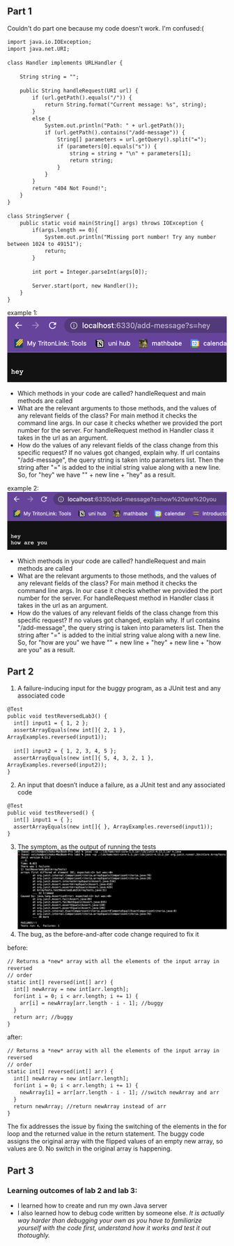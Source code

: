 ## Part 1
Couldn't do part one because my code doesn't work. I'm confused:(
```
import java.io.IOException;
import java.net.URI;

class Handler implements URLHandler {

    String string = "";

    public String handleRequest(URI url) {
        if (url.getPath().equals("/")) {
            return String.format("Current message: %s", string);
        }
        else {
            System.out.println("Path: " + url.getPath());
            if (url.getPath().contains("/add-message")) {
                String[] parameters = url.getQuery().split("=");
                if (parameters[0].equals("s")) {
                    string = string + "\n" + parameters[1];
                    return string;
                }
            }
        }
        return "404 Not Found!";
    }
}

class StringServer {
    public static void main(String[] args) throws IOException {
        if(args.length == 0){
            System.out.println("Missing port number! Try any number between 1024 to 49151");
            return;
        }

        int port = Integer.parseInt(args[0]);

        Server.start(port, new Handler());
    }
}

```

example 1:
![screenshot](hey.png)
- Which methods in your code are called?
handleRequest and main methods are called
- What are the relevant arguments to those methods, and the values of any relevant fields of the class?
For main method it checks the command line args. In our case it checks whether we provided the port number for the server.
For handleRequest method in Handler class it takes in the url as an argument. 
- How do the values of any relevant fields of the class change from this specific request?
If no values got changed, explain why.
If url contains "/add-message", the query string is taken into parameters list. Then the string after "=" is added to the initial string value
along with a new line. So, for "hey" we have "" + new line + "hey" as a result.

example 2:
![screenshot](how.png)
- Which methods in your code are called?
handleRequest and main methods are called
- What are the relevant arguments to those methods, and the values of any relevant fields of the class?
For main method it checks the command line args. In our case it checks whether we provided the port number for the server.
For handleRequest method in Handler class it takes in the url as an argument. 
- How do the values of any relevant fields of the class change from this specific request?
If no values got changed, explain why.
If url contains "/add-message", the query string is taken into parameters list. Then the string after "=" is added to the initial string value
along with a new line. So, for "how are you" we have "" + new line + "hey" + new line + "how are you" as a result.
## Part 2
1) A failure-inducing input for the buggy program, as a JUnit test and any associated code
``` 
@Test
public void testReversedLab3() {
  int[] input1 = { 1, 2 };
  assertArrayEquals(new int[]{ 2, 1 }, ArrayExamples.reversed(input1));
    
  int[] input2 = { 1, 2, 3, 4, 5 };
  assertArrayEquals(new int[]{ 5, 4, 3, 2, 1 }, ArrayExamples.reversed(input2));
}
```
2) An input that doesn’t induce a failure, as a JUnit test and any associated code
```
@Test
public void testReversed() {
  int[] input1 = { };
  assertArrayEquals(new int[]{ }, ArrayExamples.reversed(input1));
}
```
3) The symptom, as the output of running the tests
![symptom](symptom.png)
4) The bug, as the before-and-after code change required to fix it

before:
```
// Returns a *new* array with all the elements of the input array in reversed
// order
static int[] reversed(int[] arr) {
  int[] newArray = new int[arr.length];
  for(int i = 0; i < arr.length; i += 1) {
    arr[i] = newArray[arr.length - i - 1]; //buggy
  }
  return arr; //buggy
}
```
after:
```
// Returns a *new* array with all the elements of the input array in reversed
// order
static int[] reversed(int[] arr) {
  int[] newArray = new int[arr.length];
  for(int i = 0; i < arr.length; i += 1) {
    newArray[i] = arr[arr.length - i - 1]; //switch newArray and arr
  }
  return newArray; //return newArray instead of arr
}
```
The fix addresses the issue by fixing the switching of the elements in the for loop 
and the returned value in the return statement. The buggy code assigns the original array
with the flipped values of an empty new array, so values are 0. No switch in the original array is happening.
## Part 3
### Learning outcomes of lab 2 and lab 3:
- I learned how to create and run my own Java server
- I also learned how to debug code written by someone else. *It is actually way harder than debugging your own
as you have to familiarize yourself with the code first, understand how it works and test it out thotoughly.*
